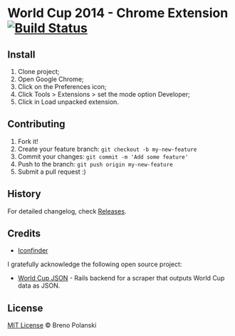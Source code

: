 # World Cup 2014 - Chrome Extension [![Build Status](https://travis-ci.org/brenopolanski/chrome-worldcup2014-extension.svg?branch=master)](https://travis-ci.org/brenopolanski/chrome-worldcup2014-extension)

## Install

1. Clone project;
2. Open Google Chrome;
3. Click on the Preferences icon;
4. Click Tools > Extensions > set the mode option Developer;
5. Click in Load unpacked extension.

## Contributing

1. Fork it!
2. Create your feature branch: `git checkout -b my-new-feature`
3. Commit your changes: `git commit -m 'Add some feature'`
4. Push to the branch: `git push origin my-new-feature`
5. Submit a pull request :)

## History

For detailed changelog, check [Releases](https://github.com/brenopolanski/chrome-worldcup2014-extension/releases).

## Credits

* [Iconfinder](https://www.iconfinder.com/)

I gratefully acknowledge the following open source project:

* [World Cup JSON](https://github.com/estiens/world_cup_json) - Rails backend for a scraper that outputs World Cup data as JSON.

## License

[MIT License](http://brenopolanski.mit-license.org/) © Breno Polanski
